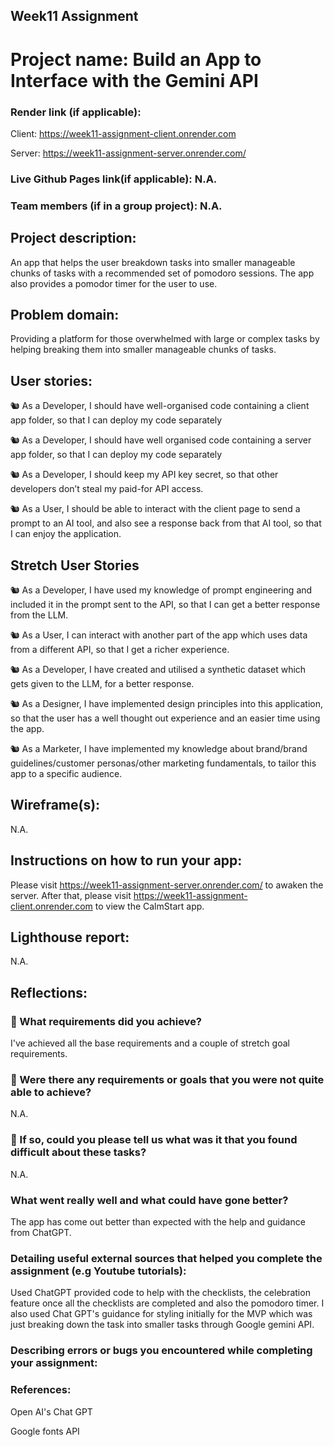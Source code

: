 ## Week11 Assignment

# Project name: Build an App to Interface with the Gemini API

### Render link (if applicable):

Client: https://week11-assignment-client.onrender.com

Server: https://week11-assignment-server.onrender.com/

### Live Github Pages link(if applicable): N.A.

### Team members (if in a group project): N.A.

## Project description:

An app that helps the user breakdown tasks into smaller manageable chunks of tasks with a recommended set of pomodoro sessions. The app also provides a pomodor timer for the user to use.

## Problem domain:

Providing a platform for those overwhelmed with large or complex tasks by helping breaking them into smaller manageable chunks of tasks.

## User stories:

🐿️ As a Developer, I should have well-organised code containing a client app folder, so that I can deploy my code separately

🐿️ As a Developer, I should have well organised code containing a server app folder, so that I can deploy my code separately

🐿️ As a Developer, I should keep my API key secret, so that other developers don’t steal my paid-for API access.

🐿️ As a User, I should be able to interact with the client page to send a prompt to an AI tool, and also see a response back from that AI tool, so that I can enjoy the application.

## Stretch User Stories

🐿️ As a Developer, I have used my knowledge of prompt engineering and included it in the prompt sent to the API, so that I can get a better response from the LLM.

🐿️ As a User, I can interact with another part of the app which uses data from a different API, so that I get a richer experience.

🐿️ As a Developer, I have created and utilised a synthetic dataset which gets given to the LLM, for a better response.

🐿️ As a Designer, I have implemented design principles into this application, so that the user has a well thought out experience and an easier time using the app.

🐿️ As a Marketer, I have implemented my knowledge about brand/brand guidelines/customer personas/other marketing fundamentals, to tailor this app to a specific audience.

## Wireframe(s):

N.A.

## Instructions on how to run your app:

Please visit https://week11-assignment-server.onrender.com/ to awaken the server. After that, please visit https://week11-assignment-client.onrender.com to view the CalmStart app.

## Lighthouse report:

N.A.

## Reflections:

### 🎯 What requirements did you achieve?

I've achieved all the base requirements and a couple of stretch goal requirements.

### 🎯 Were there any requirements or goals that you were not quite able to achieve?

N.A.

### 🎯 If so, could you please tell us what was it that you found difficult about these tasks?

N.A.

### What went really well and what could have gone better?

The app has come out better than expected with the help and guidance from ChatGPT.

### Detailing useful external sources that helped you complete the assignment (e.g Youtube tutorials):

Used ChatGPT provided code to help with the checklists, the celebration feature once all the checklists are completed and also the pomodoro timer. I also used Chat GPT's guidance for styling initially for the MVP which was just breaking down the task into smaller tasks through Google gemini API.

### Describing errors or bugs you encountered while completing your assignment:

### References:

Open AI's Chat GPT

Google fonts API
